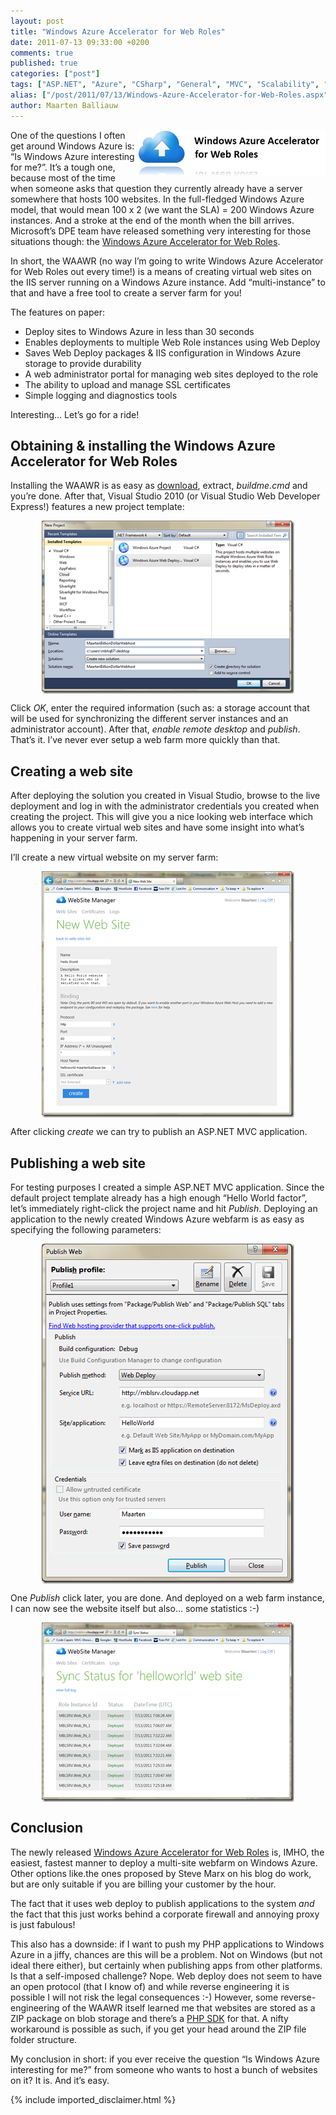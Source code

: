 ```yaml
---
layout: post
title: "Windows Azure Accelerator for Web Roles"
date: 2011-07-13 09:33:00 +0200
comments: true
published: true
categories: ["post"]
tags: ["ASP.NET", "Azure", "CSharp", "General", "MVC", "Scalability", "Webfarm"]
alias: ["/post/2011/07/13/Windows-Azure-Accelerator-for-Web-Roles.aspx", "/post/2011/07/13/windows-azure-accelerator-for-web-roles.aspx"]
author: Maarten Balliauw
---
```

<p><a href="http://waawebroles.codeplex.com/"><img style="background-image: none; border-bottom: 0px; border-left: 0px; margin: 0px 0px 5px 5px; padding-left: 0px; padding-right: 0px; display: inline; float: right; border-top: 0px; border-right: 0px; padding-top: 0px" title="Windows Azure Accelerator for Web Roles" border="0" alt="Windows Azure Accelerator for Web Roles" align="right" src="/images/image_132.png" width="300" height="73" /></a>One of the questions I often get around Windows Azure is: “Is Windows Azure interesting for me?”. It’s a tough one, because most of the time when someone asks that question they currently already have a server somewhere that hosts 100 websites. In the full-fledged Windows Azure model, that would mean 100 x 2 (we want the SLA) = 200 Windows Azure instances. And a stroke at the end of the month when the bill arrives. Microsoft’s DPE team have released something very interesting for those situations though: the <a href="http://waawebroles.codeplex.com/" target="_blank">Windows Azure Accelerator for Web Roles</a>.</p>  <p>In short, the WAAWR (no way I’m going to write Windows Azure Accelerator for Web Roles out every time!) is a means of creating virtual web sites on the IIS server running on a Windows Azure instance. Add “multi-instance” to that and have a free tool to create a server farm for you!</p>  <p>The features on paper:</p>  <ul>   <li>Deploy sites to Windows Azure in less than 30 seconds</li>    <li>Enables deployments to multiple Web Role instances using Web Deploy</li>    <li>Saves Web Deploy packages &amp; IIS configuration in Windows Azure storage to provide durability</li>    <li>A web administrator portal for managing web sites deployed to the role</li>    <li>The ability to upload and manage SSL certificates</li>    <li>Simple logging and diagnostics tools</li> </ul>  <p>Interesting… Let’s go for a ride!</p>  <h2>Obtaining &amp; installing the Windows Azure Accelerator for Web Roles</h2>  <p>Installing the WAAWR is as easy as <a href="http://waawebroles.codeplex.com/" target="_blank">download</a>, extract, <em>buildme.cmd</em> and you’re done. After that, Visual Studio 2010 (or Visual Studio Web Developer Express!) features a new project template:</p>  <p><a href="/images/image_133.png"><img style="background-image: none; border-bottom: 0px; border-left: 0px; margin: 5px auto; padding-left: 0px; padding-right: 0px; display: block; float: none; border-top: 0px; border-right: 0px; padding-top: 0px" title="Create new Windows Azure Accelerator for Web Roles project" border="0" alt="Create new Windows Azure Accelerator for Web Roles project" src="/images/image_thumb_101.png" width="404" height="277" /></a></p>  <p>Click <em>OK</em>, enter the required information (such as: a storage account that will be used for synchronizing the different server instances and an administrator account). After that, <em>enable remote desktop</em> and <em>publish</em>. That’s it. I’ve never ever setup a web farm more quickly than that.</p>  <h2>Creating a web site</h2>  <p>After deploying the solution you created in Visual Studio, browse to the live deployment and log in with the administrator credentials you created when creating the project. This will give you a nice looking web interface which allows you to create virtual web sites and have some insight into what’s happening in your server farm.</p>  <p>I’ll create a new virtual website on my server farm:</p>  <p><a href="/images/image_134.png"><img style="background-image: none; border-bottom: 0px; border-left: 0px; margin: 5px auto; padding-left: 0px; padding-right: 0px; display: block; float: none; border-top: 0px; border-right: 0px; padding-top: 0px" title="Create a site in Windows Azure Accelerator for Web Roles" border="0" alt="Create a site in Windows Azure Accelerator for Web Roles" src="/images/image_thumb_102.png" width="404" height="394" /></a></p>  <p>After clicking <em>create</em> we can try to publish an ASP.NET MVC application.</p>  <h2>Publishing a web site</h2>  <p>For testing purposes I created a simple ASP.NET MVC application. Since the default project template already has a high enough “Hello World factor”, let’s immediately right-click the project name and hit <em>Publish</em>. Deploying an application to the newly created Windows Azure webfarm is as easy as specifying the following parameters:</p>  <p><a href="/images/image_135.png"><img style="background-image: none; border-bottom: 0px; border-left: 0px; margin: 5px auto; padding-left: 0px; padding-right: 0px; display: block; float: none; border-top: 0px; border-right: 0px; padding-top: 0px" title="Windows Azure Web Deploy" border="0" alt="Windows Azure Web Deploy" src="/images/image_thumb_103.png" width="404" height="544" /></a></p>  <p>One <em>Publish</em> click later, you are done. And deployed on a web farm instance, I can now see the website itself but also… some statistics :-)</p>  <p><a href="/images/image_136.png"><img style="background-image: none; border-bottom: 0px; border-left: 0px; margin: 5px auto; padding-left: 0px; padding-right: 0px; display: block; float: none; border-top: 0px; border-right: 0px; padding-top: 0px" title="Maarten Balliauw Windows Azure" border="0" alt="Maarten Balliauw Windows Azure" src="/images/image_thumb_104.png" width="404" height="287" /></a></p>  <h2>Conclusion</h2>  <p>The newly released <a href="http://waawebroles.codeplex.com/" target="_blank">Windows Azure Accelerator for Web Roles</a> is, IMHO, the easiest, fastest manner to deploy a multi-site webfarm on Windows Azure. Other options like.the ones proposed by Steve Marx on his blog do work, but are only suitable if you are billing your customer by the hour. </p>  <p>The fact that it uses web deploy to publish applications to the system <em>and</em> the fact that this just works behind a corporate firewall and annoying proxy is just fabulous!</p>  <p>This also has a downside: if I want to push my PHP applications to Windows Azure in a jiffy, chances are this will be a problem. Not on Windows (but not ideal there either), but certainly when publishing apps from other platforms. Is that a self-imposed challenge? Nope. Web deploy does not seem to have an open protocol (that I know of) and while reverse engineering it is possible I will not risk the legal consequences :-) However, some reverse-engineering of the WAAWR itself learned me that websites are stored as a ZIP package on blob storage and there’s a <a href="http://phpazure.codeplex.com/" target="_blank">PHP SDK</a> for that. A nifty workaround is possible as such, if you get your head around the ZIP file folder structure.</p>  <p>My conclusion in short: if you ever receive the question “Is Windows Azure interesting for me?” from someone who wants to host a bunch of websites on it? It is. And it’s easy.</p>

{% include imported_disclaimer.html %}

